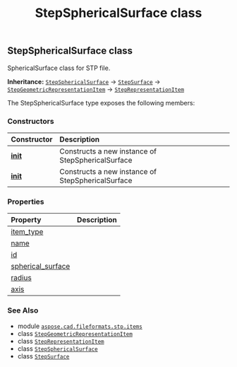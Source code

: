 ﻿---
title: StepSphericalSurface class
second_title: Aspose.CAD for Python via .NET API References
description: 
type: docs
weight: 650
url: /python-net/aspose.cad.fileformats.stp.items/stepsphericalsurface/
is_root: false
---

## StepSphericalSurface class

SphericalSurface class for STP file.



**Inheritance:** [`StepSphericalSurface`](/cad/python-net/aspose.cad.fileformats.stp.items/stepsphericalsurface) → 
[`StepSurface`](/cad/python-net/aspose.cad.fileformats.stp.items/stepsurface) → 
[`StepGeometricRepresentationItem`](/cad/python-net/aspose.cad.fileformats.stp.items/stepgeometricrepresentationitem) → 
[`StepRepresentationItem`](/cad/python-net/aspose.cad.fileformats.stp.items/steprepresentationitem)



The StepSphericalSurface type exposes the following members:

### Constructors
| Constructor | Description |
| :- | :- |
| [__init__](/cad/python-net/aspose.cad.fileformats.stp.items/stepsphericalsurface/__init__/#) | Constructs a new instance of StepSphericalSurface |
| [__init__](/cad/python-net/aspose.cad.fileformats.stp.items/stepsphericalsurface/__init__/#str-aspose.cad.fileformats.stp.items.StepAxis2Placement3D-float) | Constructs a new instance of StepSphericalSurface |


### Properties
| Property | Description |
| :- | :- |
| [item_type](/cad/python-net/aspose.cad.fileformats.stp.items/stepsphericalsurface/item_type) |  |
| [name](/cad/python-net/aspose.cad.fileformats.stp.items/stepsphericalsurface/name) |  |
| [id](/cad/python-net/aspose.cad.fileformats.stp.items/stepsphericalsurface/id) |  |
| [spherical_surface](/cad/python-net/aspose.cad.fileformats.stp.items/stepsphericalsurface/spherical_surface) |  |
| [radius](/cad/python-net/aspose.cad.fileformats.stp.items/stepsphericalsurface/radius) |  |
| [axis](/cad/python-net/aspose.cad.fileformats.stp.items/stepsphericalsurface/axis) |  |



### See Also
* module [`aspose.cad.fileformats.stp.items`](..)
* class [`StepGeometricRepresentationItem`](/cad/python-net/aspose.cad.fileformats.stp.items/stepgeometricrepresentationitem)
* class [`StepRepresentationItem`](/cad/python-net/aspose.cad.fileformats.stp.items/steprepresentationitem)
* class [`StepSphericalSurface`](/cad/python-net/aspose.cad.fileformats.stp.items/stepsphericalsurface)
* class [`StepSurface`](/cad/python-net/aspose.cad.fileformats.stp.items/stepsurface)
